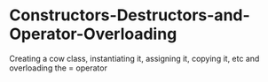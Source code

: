 # Constructors-Destructors-and-Operator-Overloading
Creating a cow class, instantiating it, assigning it, copying it, etc and overloading the = operator  
